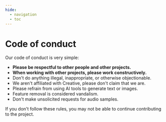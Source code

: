 ```yaml
---
hide:
  - navigation
  - toc
---
```


# Code of conduct

Our code of conduct is very simple:

- **Please be respectful to other people and other projects.**
- **When working with other projects, please work constructively.**
- Don't do anything illegal, inappropriate, or otherwise objectionable.
- We aren't affiliated with Creative, please don't claim that we are.
- Please refrain from using AI tools to generate text or images.
- Feature removal is considered vandalism.
- Don't make unsolicited requests for audio samples.

If you don't follow these rules, you may not be able to continue contributing to the project.
